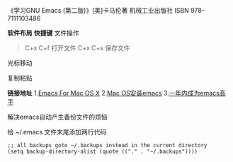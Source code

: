 《学习GNU Emacs (第二版)》[美]卡马伦著 机械工业出版社 ISBN 978-7111103486





**软件布局**
**快捷键**
文件操作

>C+x C+f 打开文件
>C+x C+s 保存文件

光标移动

>

复制粘贴

>



**链接地址**
1.[Emacs For Mac OS X](https://emacsformacosx.com)
2.[Mac OS安装emacs](https://blog.csdn.net/SCHOLAR_II/article/details/80976314)
3.[一年内成为emacs高手](https://blog.csdn.net/redguardtoo/article/details/7222501)





解决emacs自动产生备份文件的烦恼

给  ~/.emacs 文件末尾添加两行代码

```shell
;; all backups goto ~/.backups instead in the current directory
(setq backup-directory-alist (quote (("." . "~/.backups"))))
```

